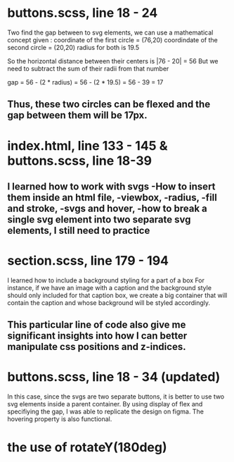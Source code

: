 # buttons.scss, line 18 - 24
Two find the gap between to svg elements, we can use a mathematical concept
given : coordinate of the first circle = (76,20)
        coordindate of the second circle = (20,20)
        radius for both is 19.5

So the horizontal distance between their centers is |76 - 20| = 56
But we need to subtract the sum of their radii from that number

gap = 56 - (2 * radius)
    = 56 - (2 * 19.5)
    = 56 - 39 = 17

Thus, these two circles can be flexed and the gap between them will be 17px.
------------------------------------------------------------------------------------
# index.html, line 133 - 145 & buttons.scss, line 18-39

I learned how to work with svgs
-How to insert them inside an html file,
-viewbox,
-radius,
-fill and stroke,
-svgs and hover,
-how to break a single svg element into two separate svg elements,
I still need to practice 
---------------------------------------------------------------------------------------
# section.scss, line 179 - 194

I learned how to include a background styling for a part of a box
For instance, if we have an image with a caption and the background style should only included for that caption box, we create a big container that will contain the caption and whose background will be styled accordingly.

This particular line of code also give me significant insights into how I can better manipulate css positions and z-indices.
----------------------------------------------------------------------------------------
# buttons.scss, line 18 - 34 (updated)

In this case, since the svgs are two separate buttons, it is better to use two svg elements inside a parent container. By using display of flex and specifiying the gap, I was able to replicate the design on figma. The hovering property is also functional.

# the use of rotateY(180deg)